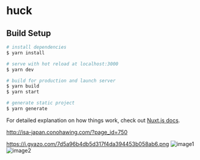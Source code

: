 # huck

## Build Setup

```bash
# install dependencies
$ yarn install

# serve with hot reload at localhost:3000
$ yarn dev

# build for production and launch server
$ yarn build
$ yarn start

# generate static project
$ yarn generate
```

For detailed explanation on how things work, check out [Nuxt.js docs](https://nuxtjs.org).

http://isa-japan.conohawing.com/?page_id=750

https://i.gyazo.com/7d5a96b4db5d317f4da394453b058ab6.png
![image1](https://i.gyazo.com/7d5a96b4db5d317f4da394453b058ab6.png "サンプル1")
![image2](https://i.gyazo.com/ab82183d9890fea377a1c9bec5129f9f.png "サンプル2")
